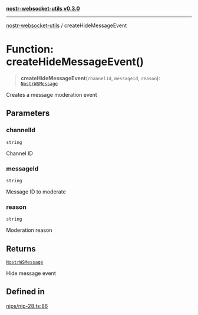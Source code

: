 [**nostr-websocket-utils v0.3.0**](../README.md)

***

[nostr-websocket-utils](../globals.md) / createHideMessageEvent

# Function: createHideMessageEvent()

> **createHideMessageEvent**(`channelId`, `messageId`, `reason`): [`NostrWSMessage`](../interfaces/NostrWSMessage.md)

Creates a message moderation event

## Parameters

### channelId

`string`

Channel ID

### messageId

`string`

Message ID to moderate

### reason

`string`

Moderation reason

## Returns

[`NostrWSMessage`](../interfaces/NostrWSMessage.md)

Hide message event

## Defined in

[nips/nip-28.ts:86](https://github.com/HumanjavaEnterprises/nostr-websocket-utils/blob/main/src/nips/nip-28.ts#L86)
